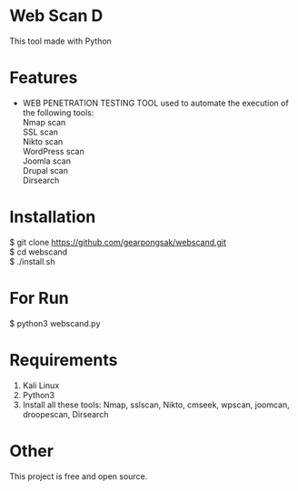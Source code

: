# Web Scan D

This tool made with Python

# Features
* WEB PENETRATION TESTING TOOL used to automate the execution of the following tools:  
Nmap scan  
SSL scan  
Nikto scan  
WordPress scan  
Joomla scan  
Drupal scan  
Dirsearch  

# Installation
$ git clone https://github.com/gearpongsak/webscand.git  
$ cd webscand  
$ ./install.sh  

# For Run
$ python3 webscand.py  

# Requirements
1. Kali Linux  
2. Python3
3. Install all these tools: Nmap, sslscan, Nikto, cmseek, wpscan, joomcan, droopescan, Dirsearch

# Other
This project is free and open source.
